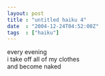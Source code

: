 ```yaml
---
layout: post
title : "untitled haiku 4"
date  : "2004-12-24T04:52:00Z"
tags  : ["haiku"]
---
```

every evening  
i take off all of my clothes  
and become naked
